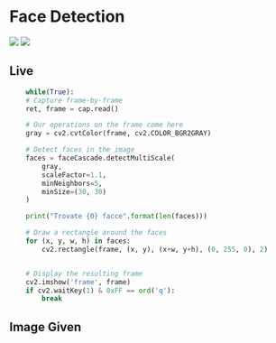
# Face Detection

<div>
  <img src="https://img.shields.io/badge/Python-3776AB?style=for-the-badge&logo=python&logoColor=white"/>
  <img src="https://img.shields.io/badge/TensorFlow-FF6F00?style=for-the-badge&logo=tensorflow&logoColor=white"/>
</div>

## Live
```python
    while(True):
	# Capture frame-by-frame
	ret, frame = cap.read()

	# Our operations on the frame come here
	gray = cv2.cvtColor(frame, cv2.COLOR_BGR2GRAY)

	# Detect faces in the image
	faces = faceCascade.detectMultiScale(
		gray,
		scaleFactor=1.1,
		minNeighbors=5,
		minSize=(30, 30)
	)

	print("Trovate {0} facce".format(len(faces)))

	# Draw a rectangle around the faces
	for (x, y, w, h) in faces:
		cv2.rectangle(frame, (x, y), (x+w, y+h), (0, 255, 0), 2)


	# Display the resulting frame
	cv2.imshow('frame', frame)
	if cv2.waitKey(1) & 0xFF == ord('q'):
		break

```

## Image Given
